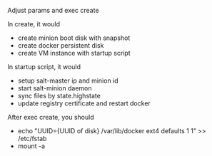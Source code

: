 Adjust params and exec create

In create, it would
- create minion boot disk with snapshot
- create docker persistent disk
- create VM instance with startup script

In startup script, it would 
- setup salt-master ip and minion id
- start salt-minion daemon
- sync files by state.highstate
- update registry certificate and restart docker

After exec create, you should 
- echo "UUID={UUID of disk} /var/lib/docker ext4 defaults 1 1” >> /etc/fstab
- mount -a

